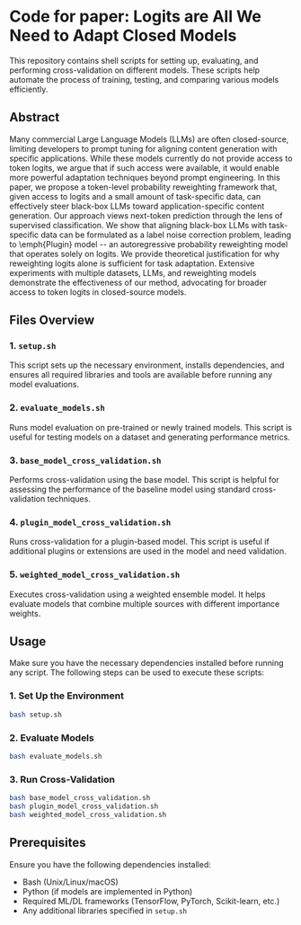 # Code for paper: Logits are All We Need to Adapt Closed Models

This repository contains shell scripts for setting up, evaluating, and performing cross-validation on different models. These scripts help automate the process of training, testing, and comparing various models efficiently.

## Abstract

Many commercial Large Language Models (LLMs) are often closed-source, limiting developers to prompt tuning for aligning content generation with specific applications. While these models currently do not provide access to token logits, we argue that if such access were available, it would enable more powerful adaptation techniques beyond prompt engineering. In this paper, we propose a token-level probability reweighting framework that, given access to logits and a small amount of task-specific data, can effectively steer black-box LLMs toward application-specific content generation. Our approach views next-token prediction through the lens of supervised classification. We show that aligning black-box LLMs with task-specific data can be formulated as a label noise correction problem, leading to \emph{Plugin} model -- an autoregressive probability reweighting model that operates solely on logits. We provide theoretical justification for why reweighting logits alone is sufficient for task adaptation. Extensive experiments with multiple datasets, LLMs, and reweighting models demonstrate the effectiveness of our method, advocating for broader access to token logits in closed-source models.

## Files Overview

### 1. `setup.sh`
This script sets up the necessary environment, installs dependencies, and ensures all required libraries and tools are available before running any model evaluations.

### 2. `evaluate_models.sh`
Runs model evaluation on pre-trained or newly trained models. This script is useful for testing models on a dataset and generating performance metrics.

### 3. `base_model_cross_validation.sh`
Performs cross-validation using the base model. This script is helpful for assessing the performance of the baseline model using standard cross-validation techniques.

### 4. `plugin_model_cross_validation.sh`
Runs cross-validation for a plugin-based model. This script is useful if additional plugins or extensions are used in the model and need validation.

### 5. `weighted_model_cross_validation.sh`
Executes cross-validation using a weighted ensemble model. It helps evaluate models that combine multiple sources with different importance weights.

## Usage

Make sure you have the necessary dependencies installed before running any script. The following steps can be used to execute these scripts:

### 1. Set Up the Environment
```sh
bash setup.sh
```

### 2. Evaluate Models
```sh
bash evaluate_models.sh
```

### 3. Run Cross-Validation
```sh
bash base_model_cross_validation.sh
bash plugin_model_cross_validation.sh
bash weighted_model_cross_validation.sh
```

## Prerequisites
Ensure you have the following dependencies installed:
- Bash (Unix/Linux/macOS)
- Python (if models are implemented in Python)
- Required ML/DL frameworks (TensorFlow, PyTorch, Scikit-learn, etc.)
- Any additional libraries specified in `setup.sh`

